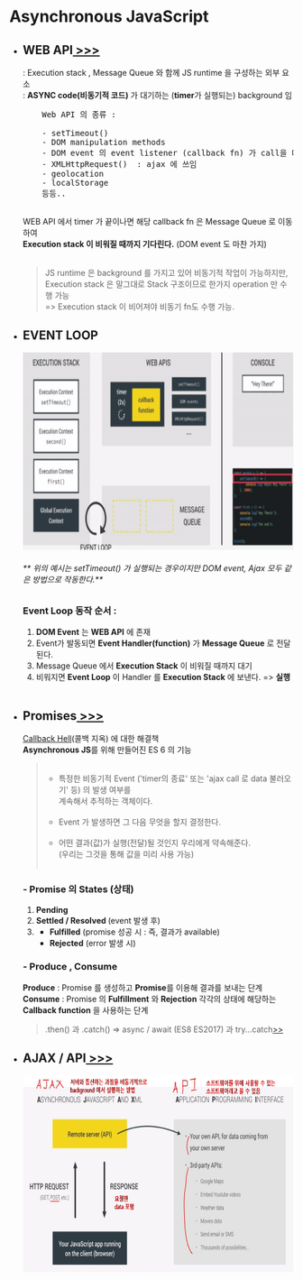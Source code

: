 <h1>Asynchronous JavaScript</h1>

<ul>
    <li>
        <h2>WEB API<a href=""> >>></a></h2>
        <span> : Execution stack , Message Queue 와 함께 JS runtime 을 구성하는 외부 요소<br/></span>
        <span> : <strong>ASYNC code(비동기적 코드)</strong> 가 대기하는 (<strong>timer</strong>가 실행되는) background 임</span>
        <pre>
    Web API 의 종류 :</br>
    - setTimeout()
    - DOM manipulation methods
    - DOM event 의 event listener (callback fn) 가 call을 대기하는 곳
    - XMLHttpRequest()  : ajax 에 쓰임
    - geolocation
    - localStorage
    등등..
        </pre>
        <span>
            WEB API 에서 timer 가 끝이나면 해당 callback fn 은 Message Queue 로 이동하여<br/>
            <strong>Execution stack 이 비워질 때까지 기다린다.</strong> (DOM event 도 마찬 가지)
        </span></br>
        </br><BlockQuote>
            JS runtime 은 background 를 가지고 있어 비동기적 작업이 가능하지만,<br/>Execution stack 은 말그대로 Stack 구조이므로 한가지 operation 만 수행 가능</br>=> Execution stack 이 비어져야 비동기 fn도 수행 가능.
        </BlockQuote>
    </li>
    <li>
        <h2>EVENT LOOP</h2>
        <img src="image/WEB_API_ref.gif" height="350" width="auto"/>
        <span>
            <h6>** 위의 예시는 setTimeout() 가 실행되는 경우이지만 DOM event, Ajax 모두 같은 방법으로 작동한다.**</h6>
        </span>
        <h3>Event Loop 동작 순서 :</h3>
        <ol>
            <li><strong>DOM Event</strong> 는 <strong>WEB API</strong> 에 존재</li>
            <li>Event가 발동되면 <strong>Event Handler(function)</strong> 가 <strong>Message Queue</strong> 로 전달된다.</li>
            <li>Message Queue 에서 <strong>Execution Stack</strong> 이 비워질 때까지 대기</li>
            <li>비워지면 <strong>Event Loop</strong> 이 Handler 를 <strong>Execution Stack</strong> 에 보낸다. => <strong>실행</strong></li>
        </ol>
        </br>
    </li>
    <li>
        <h2>Promises<a href=""> >>></a></h2>
        <span><a href="">Callback Hell</a>(콜백 지옥) 에 대한 해결책<span><br/>
        <span><strong>Asynchronous JS</strong>를 위해 만들어진 ES 6 의 기능</span>
        <BlockQuote>
            <ul><br/>
                <li>
                    특정한 비동기적 Event ('timer의 종료' 또는 'ajax call 로 data 불러오기' 등) 의 발생 여부를<br/>
                      계속해서 추적하는 객체이다.
                </li><br/>
                <li>
                    Event 가 발생하면 그 다음 무엇을 할지 결정한다.
                </li><br/>
                <li>
                    어떤 결과(값)가 실행(전달)될 것인지 우리에게 약속해준다.</br>
                    (우리는 그것을 통해 값을 미리 사용 가능)
                </li><br/>
            </ul>
        </BlockQuote>
        <h3>- Promise 의 States (상태)</h3>
        <ol>
            <li>
                <strong>Pending</strong>
            </li>
            <li>
                <strong>Settled / Resolved </strong>
                (event 발생 후)
            </li>
            <li>
                <ul>
                    <li>
                        <strong>Fulfilled</strong> (promise 성공 시 : 즉, 결과가 available)
                    </li>
                    <li>
                        <strong>Rejected</strong> (error 발생 시)
                    </li>
                </ul>
            </li>
        </ol>
        <h3>- Produce , Consume</h3>
        <span><strong>Produce</strong> : Promise 를 생성하고 <strong>Promise</strong>를 이용해 결과를 보내는 단계</span><br/>
        <span><strong>Consume</strong> : Promise 의 <strong>Fulfillment</strong> 와 <strong>Rejection</strong> 각각의 상태에 해당하는 <strong>Callback function</strong> 을 사용하는 단계<br/></span>
        <blockquote>.then() 과 .catch() => async / await (ES8 ES2017) 과 try...catch<a href="">>></a></blockquote>
    </li>
    <li>
        <h2>AJAX / API<a href=""> >>></a></h2>
        <img src="image/ajax_api.PNG" height="350" width="auto"/>
    </li>
</ul>